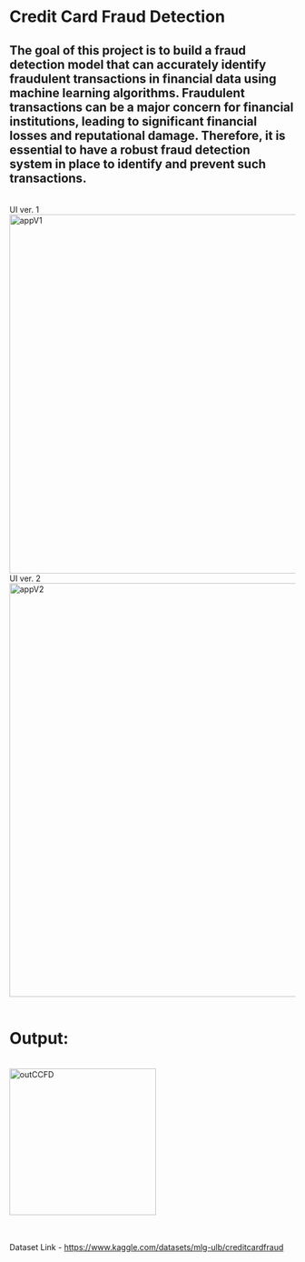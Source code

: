 # Credit Card Fraud Detection 

## The goal of this project is to build a fraud detection model that can accurately identify fraudulent transactions in financial data using machine learning algorithms. Fraudulent transactions can be a major concern for financial institutions, leading to significant financial losses and reputational damage. Therefore, it is essential to have a robust fraud detection system in place to identify and prevent such transactions.

</br>
UI ver. 1
</br>

<img width="632" alt="appV1" src="https://github.com/dexprimZ/credit_Card_Fraud_Detect/assets/110420696/4ebbd69a-c18d-4906-9336-b058e7cf6099">

</br>
UI ver. 2
</br>

<img width="728" alt="appV2" src="https://github.com/dexprimZ/credit_Card_Fraud_Detect/assets/110420696/eea301b2-f2a4-4d10-b096-fbdbb14589ad">

</br>
</br>

# Output: 
</br>
<img width="258" alt="outCCFD" src="https://github.com/dexprimZ/Credit_Card_Fraud_Detect/assets/110420696/f4085e5c-92a4-4fde-bfc3-1b6af91c83a5">

</br>
</br>
</br>

Dataset Link - https://www.kaggle.com/datasets/mlg-ulb/creditcardfraud
